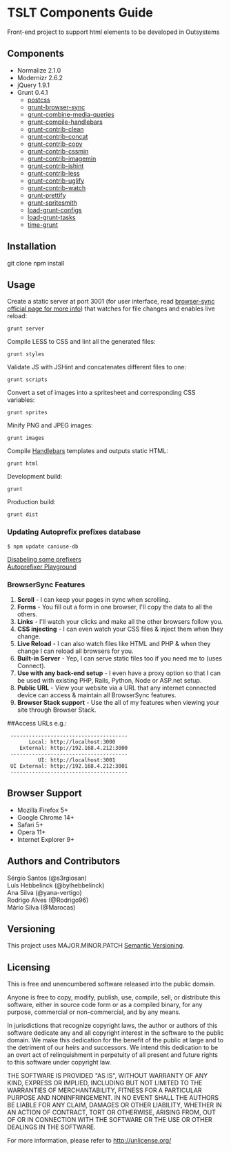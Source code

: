 # TSLT Components Guide
Front-end project to support html elements to be developed in Outsystems

## Components
* Normalize 2.1.0
* Modernizr 2.6.2
* jQuery 1.9.1
* Grunt 0.4.1  
  * [postcss](https://github.com/nDmitry/grunt-postcss)
  * [grunt-browser-sync](https://github.com/BrowserSync/grunt-browser-sync)
  * [grunt-combine-media-queries](https://github.com/buildingblocks/grunt-combine-media-queries)
  * [grunt-compile-handlebars](https://github.com/gruntjs/grunt-contrib-handlebars)  
  * [grunt-contrib-clean](https://github.com/gruntjs/grunt-contrib-clean) 
  * [grunt-contrib-concat](https://github.com/gruntjs/grunt-contrib-concat) 
  * [grunt-contrib-copy](https://github.com/gruntjs/grunt-contrib-copy)  
  * [grunt-contrib-cssmin](https://github.com/gruntjs/grunt-contrib-cssmin)  
  * [grunt-contrib-imagemin](https://github.com/gruntjs/grunt-contrib-imagemin)  
  * [grunt-contrib-jshint](https://github.com/gruntjs/grunt-contrib-jshint)  
  * [grunt-contrib-less](https://github.com/gruntjs/grunt-contrib-less)  
  * [grunt-contrib-uglify](https://github.com/gruntjs/grunt-contrib-uglify)  
  * [grunt-contrib-watch](https://github.com/gruntjs/grunt-contrib-watch)  
  * [grunt-prettify](https://github.com/jonschlinkert/grunt-prettify)
  * [grunt-spritesmith](https://github.com/Ensighten/grunt-spritesmith)  
  * [load-grunt-configs](https://github.com/creynders/load-grunt-configs)
  * [load-grunt-tasks](https://github.com/sindresorhus/load-grunt-tasks)
  * [time-grunt](https://github.com/sindresorhus/time-grunt)

## Installation

git clone
npm install

## Usage

Create a static server at port 3001 (for user interface, read [browser-sync official page for more info](http://www.browsersync.io/)) that watches for file changes and enables live reload:
```
grunt server  
```

Compile LESS to CSS and lint all the generated files:
```
grunt styles  
```

Validate JS with JSHint and concatenates different files to one:
```
grunt scripts  
```

Convert a set of images into a spritesheet and corresponding CSS variables:
```
grunt sprites  
```

Minify PNG and JPEG images:
```
grunt images  
```

Compile [Handlebars](http://handlebarsjs.com) templates and outputs static HTML:
```
grunt html  
```

Development build:
```
grunt  
```

Production build:
```
grunt dist  
``` 

### Updating Autoprefix prefixes database
```
$ npm update caniuse-db
```
[Disabeling some prefixers](https://www.npmjs.com/package/autoprefixer#disabling)  
[Autoprefixer Playground](http://simevidas.jsbin.com/gufoko/quiet)  

### BrowserSync Features
1. **Scroll** - I can keep your pages in sync when scrolling.
2. **Forms** - You fill out a form in one browser, I'll copy the data to all the others.
3. **Links** - I'll watch your clicks and make all the other browsers follow you.
4. **CSS injecting** - I can even watch your CSS files & inject them when they change.
5. **Live Reload** - I can also watch files like HTML and PHP & when they change I can reload all browsers for you.
6. **Built-in Server** - Yep, I can serve static files too if you need me to (uses Connect).
7. **Use with any back-end setup** - I even have a proxy option so that I can be used with existing PHP, Rails, Python, Node or ASP.net setup.
8. **Public URL** - View your website via a URL that any internet connected device can access & maintain all BrowserSync features.
9. **Browser Stack support** - Use the all of my features when viewing your site through Browser Stack.

##Access URLs
e.g.:
```
 --------------------------------------
       Local: http://localhost:3000
    External: http://192.168.4.212:3000
 --------------------------------------
          UI: http://localhost:3001
 UI External: http://192.168.4.212:3001
 --------------------------------------
```

## Browser Support
* Mozilla Firefox 5+
* Google Chrome 14+
* Safari 5+
* Opera 11+
* Internet Explorer 9+

## Authors and Contributors
Sérgio Santos (@s3rgiosan)  
Luís Hebbelinck (@bylhebbelinck)  
Ana Silva (@yana-vertigo)  
Rodrigo Alves (@Rodrigo96)  
Mário Silva (@Marocas)  

## Versioning
This project uses MAJOR.MINOR.PATCH [Semantic Versioning](http://semver.org/).

## Licensing
This is free and unencumbered software released into the public domain.

Anyone is free to copy, modify, publish, use, compile, sell, or
distribute this software, either in source code form or as a compiled
binary, for any purpose, commercial or non-commercial, and by any
means.

In jurisdictions that recognize copyright laws, the author or authors
of this software dedicate any and all copyright interest in the
software to the public domain. We make this dedication for the benefit
of the public at large and to the detriment of our heirs and
successors. We intend this dedication to be an overt act of
relinquishment in perpetuity of all present and future rights to this
software under copyright law.

THE SOFTWARE IS PROVIDED "AS IS", WITHOUT WARRANTY OF ANY KIND,
EXPRESS OR IMPLIED, INCLUDING BUT NOT LIMITED TO THE WARRANTIES OF
MERCHANTABILITY, FITNESS FOR A PARTICULAR PURPOSE AND NONINFRINGEMENT.
IN NO EVENT SHALL THE AUTHORS BE LIABLE FOR ANY CLAIM, DAMAGES OR
OTHER LIABILITY, WHETHER IN AN ACTION OF CONTRACT, TORT OR OTHERWISE,
ARISING FROM, OUT OF OR IN CONNECTION WITH THE SOFTWARE OR THE USE OR
OTHER DEALINGS IN THE SOFTWARE.

For more information, please refer to <http://unlicense.org/>

